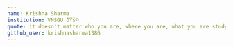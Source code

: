 ```yaml
---
name: Krishna Sharma
institution: VNSGU ðŸš©
quote: it doesn't matter who you are, where you are, what you are studying(for a college degree), nobody gonna stop you from what you want to be.
github_user: krishnasharma1386
---
```

